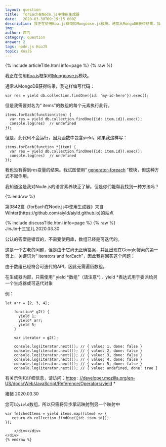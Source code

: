 ```yaml
---
layout: question
title:  forEach在Node.js中使用生成器
date:   2020-03-30T09:19:15.000Z
description: 我正在使用Koa.js框架和Mongoose.js模块。通常从MongoDB获得结果，我这样编写代码：var res = yield db.col...
img: 
author: 西门
category: question
answer: 2
tags: node.js KoaJS
topic: KoaJS
---
```

<div class="article-root">
  <div class="article">
    {% include articleTitle.html info=page %}
    {% raw %}
    <div class="article-content"><p><font style="vertical-align: inherit;"><font style="vertical-align: inherit;">我正在使用</font></font><a href="http://koajs.com"><font style="vertical-align: inherit;"><font style="vertical-align: inherit;">Koa.js</font></font></a><font style="vertical-align: inherit;"><font style="vertical-align: inherit;">框架和</font></font><a href="http://mongoosejs.com/"><font style="vertical-align: inherit;"><font style="vertical-align: inherit;">Mongoose.js</font></font></a><font style="vertical-align: inherit;"><font style="vertical-align: inherit;">模块。</font></font></p>

<p><font style="vertical-align: inherit;"><font style="vertical-align: inherit;">通常从MongoDB获得结果，我这样编写代码：</font></font></p>

<pre><code>var res = yield db.collection.findOne({id: 'my-id-here'}).exec();
</code></pre>

<p><font style="vertical-align: inherit;"><font style="vertical-align: inherit;">但是我需要对名为“ items”的数组的每个元素执行此行。</font></font></p>

<pre><code>items.forEach(function(item) {<font></font>
  var res = yield db.collection.findOne({id: item.id}).exec();<font></font>
  console.log(res)  // undefined<font></font>
});<font></font>
</code></pre>

<p><font style="vertical-align: inherit;"><font style="vertical-align: inherit;">但是，此代码不会运行，因为函数中包含yield。</font><font style="vertical-align: inherit;">如果我这样写：</font></font></p>

<pre><code>items.forEach(function *(item) {<font></font>
  var res = yield db.collection.findOne({id: item.id}).exec();<font></font>
  console.log(res)  // undefined<font></font>
});<font></font>
</code></pre>

<p><font style="vertical-align: inherit;"><font style="vertical-align: inherit;">我也没有得到res变量的结果。</font><font style="vertical-align: inherit;">我试图使用“ </font></font><a href="https://www.npmjs.org/package/generator-foreach"><font style="vertical-align: inherit;"><font style="vertical-align: inherit;">generator-foreach</font></font></a><font style="vertical-align: inherit;"><font style="vertical-align: inherit;"> ”模块，但这种方式不起作用。</font></font></p>

<p><font style="vertical-align: inherit;"><font style="vertical-align: inherit;">我知道这是我对Node.js的语言素养缺乏了解。</font><font style="vertical-align: inherit;">但是你们能帮我找到一种方法吗？</font></font></p></div>
    {% endraw %}
  </div>
  <p class="winter_mark">第3842篇《forEach在Node.js中使用生成器》来自Winter(https://github.com/aiyld/aiyld.github.io)的站点</p>
  <div class="discuss-wrapper">
    {% include discussTitle.html info=page %}
    {% raw %}
    <div class="discuss-list">
    <div class="discuss-item">
        <div class="discuss-parent">
          <div class="discuss-meta">
            <span class="discuss-user">JinJin十三宝儿</span>
            <span class="discuss-time">2020.03.30</span>
          </div>
          <div class="discuss-comment"><p><font style="vertical-align: inherit;"><font style="vertical-align: inherit;">公认的答案是错误的，不需要使用库，数组已经是可迭代的。</font></font></p>

<p><font style="vertical-align: inherit;"><font style="vertical-align: inherit;">这是一个古老的问题，但是由于它尚无正确答案，并且出现在Google搜索的第一页上，关键词为“ iterators and forEach”，因此我将回答这个问题：</font></font></p>

<p><font style="vertical-align: inherit;"><font style="vertical-align: inherit;">由于数组已经符合可迭代的API，因此无需遍历数组。</font></font></p>

<p><font style="vertical-align: inherit;"><font style="vertical-align: inherit;">在生成器内部，只需使用“ yield *数组”（请注意*），yield *表达式用于委派给另一个生成器或可迭代对象</font></font></p>

<p><font style="vertical-align: inherit;"><font style="vertical-align: inherit;">例：</font></font></p>

<pre><code>let arr = [2, 3, 4];<font></font>
<font></font>
    function* g2() { <font></font>
      yield 1;<font></font>
      yield* arr;<font></font>
      yield 5;<font></font>
    }<font></font>
<font></font>
    var iterator = g2();<font></font>
<font></font>
    console.log(iterator.next()); // { value: 1, done: false }<font></font>
    console.log(iterator.next()); // { value: 2, done: false }<font></font>
    console.log(iterator.next()); // { value: 3, done: false }<font></font>
    console.log(iterator.next()); // { value: 4, done: false }<font></font>
    console.log(iterator.next()); // { value: 5, done: false }<font></font>
    console.log(iterator.next()); // { value: undefined, done: true }<font></font>
</code></pre>

<p><font style="vertical-align: inherit;"><font style="vertical-align: inherit;">有关示例和详细信息，请访问：</font></font><a href="https://developer.mozilla.org/en-US/docs/Web/JavaScript/Reference/Operators/yield" rel="noreferrer"><font style="vertical-align: inherit;"><font style="vertical-align: inherit;">https</font></font></a><font style="vertical-align: inherit;"><font style="vertical-align: inherit;"> :
 </font><a href="https://developer.mozilla.org/en-US/docs/Web/JavaScript/Reference/Operators/yield" rel="noreferrer"><font style="vertical-align: inherit;">//developer.mozilla.org/en-US/docs/Web/JavaScript/Reference/Operators/yield</font></a><font style="vertical-align: inherit;"> *</font></font></p></div>
        </div></div><div class="discuss-item">
        <div class="discuss-parent">
          <div class="discuss-meta">
            <span class="discuss-user">猪猪</span>
            <span class="discuss-time">2020.03.30</span>
          </div>
          <div class="discuss-comment"><p><font style="vertical-align: inherit;"><font style="vertical-align: inherit;">您可以</font></font><code>yield</code><font style="vertical-align: inherit;"><font style="vertical-align: inherit;">数组，所以只需将异步承诺映射到另一个映射中</font></font></p>

<pre><code>var fetchedItems = yield items.map((item) =&gt; {<font></font>
   return db.collection.findOne({id: item.id});<font></font>
});<font></font>
</code></pre></div>
        </div></div>
    </div>
    {% endraw %}
  </div>
<div>
